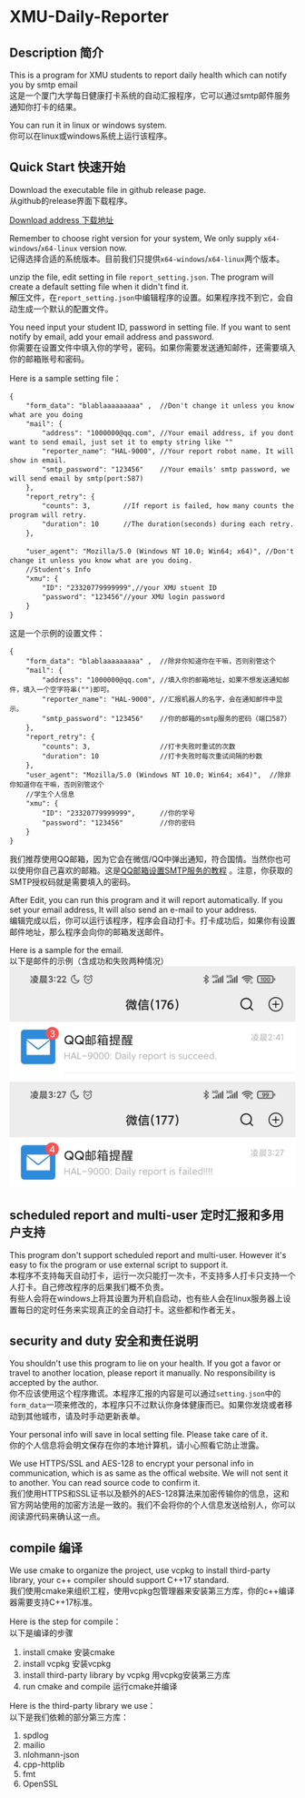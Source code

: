 # XMU-Daily-Reporter

## Description 简介

This is a program for XMU students to report daily health which can notify you by smtp email  
这是一个厦门大学每日健康打卡系统的自动汇报程序，它可以通过smtp邮件服务通知你打卡的结果。

You can run it in linux or windows system.   
你可以在linux或windows系统上运行该程序。    

## Quick Start 快速开始

Download the executable file in github release page.   
从github的release界面下载程序。   

[Download address 下载地址](https://github.com/poor-circle/XMU-Daily-Reporter/releases)

Remember to choose right version for your system, We only supply ```x64-windows```/```x64-linux``` version now.          
记得选择合适的系统版本。目前我们只提供```x64-windows```/```x64-linux```两个版本。  

unzip the file, edit setting in file ```report_setting.json```. The program will create a default setting file when it didn't find it.     
解压文件，在```report_setting.json```中编辑程序的设置。如果程序找不到它，会自动生成一个默认的配置文件。        

You need input your student ID, password in setting file. If you want to sent notify by email, add your email address and password.       
你需要在设置文件中填入你的学号，密码。如果你需要发送通知邮件，还需要填入你的邮箱账号和密码。


Here is a sample setting file：  
```jsonc
{
    "form_data": "blablaaaaaaaaa" ,  //Don't change it unless you know what are you doing
    "mail": {
        "address": "1000000@qq.com", //Your email address, if you dont want to send email, just set it to empty string like ""
        "reporter_name": "HAL-9000", //Your report robot name. It will show in email.
        "smtp_password": "123456"    //Your emails' smtp password, we will send email by smtp(port:587)
    },
    "report_retry": {
        "counts": 3,        //If report is failed, how many counts the program will retry.
        "duration": 10      //The duration(seconds) during each retry.
    },
    
    "user_agent": "Mozilla/5.0 (Windows NT 10.0; Win64; x64)", //Don't change it unless you know what are you doing.
    //Student's Info
    "xmu": {
        "ID": "23320779999999",//your XMU stuent ID
        "password": "123456"//your XMU login password 
    }
}
```
 
这是一个示例的设置文件：
```jsonc
{
    "form_data": "blablaaaaaaaaa" ,  //除非你知道你在干嘛，否则别管这个
    "mail": {
        "address": "1000000@qq.com", //填入你的邮箱地址，如果不想发送通知邮件，填入一个空字符串("")即可。 
        "reporter_name": "HAL-9000", //汇报机器人的名字，会在通知邮件中显示。
        "smtp_password": "123456"    //你的邮箱的smtp服务的密码（端口587）
    },
    "report_retry": {
        "counts": 3,                 //打卡失败时重试的次数
        "duration": 10               //打卡失败时每次重试间隔的秒数
    },
    "user_agent": "Mozilla/5.0 (Windows NT 10.0; Win64; x64)",  //除非你知道你在干嘛，否则别管这个
    //学生个人信息
    "xmu": {
        "ID": "23320779999999",      //你的学号
        "password": "123456"         //你的密码
    }
}
```

我们推荐使用QQ邮箱，因为它会在微信/QQ中弹出通知，符合国情。当然你也可以使用你自己喜欢的邮箱。这是[QQ邮箱设置SMTP服务的教程](https://www.jspxcms.com/documentation/351.html) 。注意，你获取的SMTP授权码就是需要填入的密码。

After Edit, you can run this program and it will report automatically. If you set your email address, It will also send an e-mail to your address.         
编辑完成以后，你可以运行该程序，程序会自动打卡。打卡成功后，如果你有设置邮件地址，那么程序会向你的邮箱发送邮件。

Here is a sample for the email.              
以下是邮件的示例（含成功和失败两种情况）     
![succeed](img/email-1.jpg)            
![failed](img/email-2.jpg)           


## scheduled report and multi-user 定时汇报和多用户支持     

This program don't support scheduled report and multi-user. However it's easy to fix the program or use external script to support it.              
本程序不支持每天自动打卡，运行一次只能打一次卡，不支持多人打卡只支持一个人打卡。自己修改程序的后果我们概不负责。            
有些人会将在windows上将其设置为开机自启动，也有些人会在linux服务器上设置每日的定时任务来实现真正的全自动打卡。这些都和作者无关。                 

## security and duty 安全和责任说明

You shouldn't use this program to lie on your health. If you got a favor or travel to another location, please report it manually. No responsibility is accepted by the author.      
你不应该使用这个程序撒谎。本程序汇报的内容是可以通过```setting.json```中的```form_data```一项来修改的，本程序只不过默认你身体健康而已。如果你发烧或者移动到其他城市，请及时手动更新表单。      

Your personal info will save in local setting file. Please take care of it.          
你的个人信息将会明文保存在你的本地计算机，请小心照看它防止泄露。        

We use HTTPS/SSL and AES-128 to encrypt your personal info in communication, which is as same as the offical website. We will not sent it to another. You can read source code to confirm it.      
我们使用HTTPS和SSL证书以及额外的AES-128算法来加密传输你的信息，这和官方网站使用的加密方法是一致的。我们不会将你的个人信息发送给别人，你可以阅读源代码来确认这一点。           

## compile 编译

We use cmake to organize the project, use vcpkg to install third-party library, your c++ compiler should support C++17 standard.           
我们使用cmake来组织工程，使用vcpkg包管理器来安装第三方库，你的c++编译器需要支持C++17标准。     

Here is the step for compile：      
以下是编译的步骤      
1. install cmake 安装cmake      
2. install vcpkg 安装vcpkg        
3. install third-party library by vcpkg 用vcpkg安装第三方库          
4. run cmake and compile 运行cmake并编译            

Here is the third-party library we use：  
以下是我们依赖的部分第三方库：
1. spdlog
2. mailio
3. nlohmann-json
4. cpp-httplib
5. fmt
6. OpenSSL
